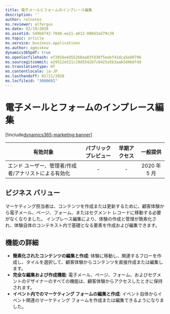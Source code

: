 ```yaml
---
title: 電子メールとフォームのインプレース編集
description: ''
author: relnotes
ms.reviewer: alfergus
ms.date: 02/19/2020
ms.assetid: 549b8742-7048-ea11-a812-000d3a579c39
ms.topic: article
ms.service: business-applications
ms.author: agmiskow
dynamics365pdf: true
ms.openlocfilehash: ef2016e4d55268aa83fd30f5eebf41dca5e80796
ms.sourcegitcommit: e29512e521c19d5542b7c0425a5b3aa83d4bbfdd
ms.translationtype: HT
ms.contentlocale: ja-JP
ms.lasthandoff: 02/21/2020
ms.locfileid: "3080681"
---
```

# <a name="in-place-editing-of-email-and-forms"></a>電子メールとフォームのインプレース編集
[!include[dynamics365-marketing banner](../includes/dynamics365-marketing.md)]

| 有効対象    |  パブリック プレビュー | 早期アクセス | 一般提供 | 
| ---------- | :----------: |:----------: |:----------: |
|エンド ユーザー、管理者/作成者/アナリストによる有効化|-|-| 2020 年 5 月|


## <a name="business-value"></a>ビジネス バリュー
<!-- bv start -->
マーケティング担当者は、コンテンツを作成または更新するために、顧客体験から電子メール、ページ、フォーム、またはセグメント レコードに移動する必要がなくなりました。 インプレース編集により、体験の作成と管理が簡素化され、体験自体のコンテキスト内で基礎となる要素を作成および編集できます。 
<!-- bv end -->



## <a name="feature-details"></a>機能の詳細
<!--feature detail start -->
- **簡素化されたコンテンツの編集と作成**: 体験に移動し、関連するフローを作成し、タイルを選択して、顧客体験からコンテンツを直接作成または編集します。
- **完全な編集および作成機能**: 電子メール、ページ、フォーム、およびセグメントのデザイナーのすべての機能は、顧客体験からアクセスしたときに保持されます。
- **イベント内でのマーケティング フォームの編集と作成**: イベント自体からイベント関連のマーケティング フォームを作成または編集できるようになりました。
<!--feature detail end -->









